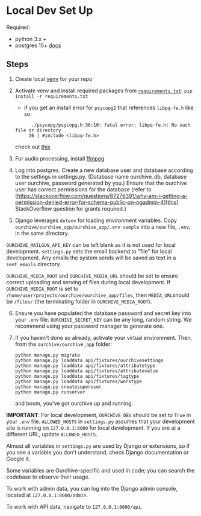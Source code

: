 # Local Dev Set Up

Required:

- python 3.x +
- postgres 15+ [docs](https://www.postgresql.org/docs/15/index.html)


## Steps

1. Create local [venv](https://docs.python.org/3/library/venv.html) for your repo 
2. Activate venv and install required packages from [`requirements.txt`](requirements.txt): `pip install -r requirements.txt`

	- if you get an install error for `psycopg2` that references `libpq-fe.h` like so:
	```
	      ./psycopg/psycopg.h:36:10: fatal error: libpq-fe.h: No such file or directory
         36 | #include <libpq-fe.h>
    ```
    check out [this](https://askubuntu.com/questions/1372562/how-to-install-libpq-dev-14-0-1-on-ubuntu-21-10)
3. For audio processing, install [ffmpeg](https://ffmpeg.org/download.html)
4. Log into postgres. Create a new database user and database according to the settings in settings.py. (Database name ourchive_db, database user ourchive, password generated by you.) Ensure that the ourchive user has correct permissions for the database (refer to [https://stackoverflow.com/questions/67276391/why-am-i-getting-a-permission-denied-error-for-schema-public-on-pgadmin-4](this) StackOverflow question for grants required.) 
5. Django leverages `dotenv` for loading environment variables. Copy `ourchive/ourchive_app/ourchive_app/.env-sample` into a new file, `.env`, in the same directory. 

`OURCHIVE_MAILGUN_API_KEY` can be left blank as it is not used for local development. `settings.py` sets the email backend to "file" for local development. Any emails the system sends will be saved as text in a `sent_emails` directory.

`OURCHIVE_MEDIA_ROOT` and `OURCHIVE_MEDIA_URL` should be set to ensure correct uploading and serving of files during local development. If `OURCHIVE_MEDIA_ROOT` is set to `/home/user/projects/ourchive/ourchive_app/files`, then `MEDIA_URL`should be `/files/` (the terminating folder in `OURCHIVE_MEDIA_ROOT`).

6. Ensure you have populated the database password and secret key into your `.env` file. `OURCHIVE_SECRET_KEY` can be any long, random string. We recommend using your password manager to generate one.
7. If you haven't done so already, activate your virtual environment. Then, from the `ourchive/ourchive_app` folder:

	```
	python manage.py migrate
	python manage.py loaddata api/fixtures/ourchivesettings
	python manage.py loaddata api/fixtures/attributetype
	python manage.py loaddata api/fixtures/attributevalue
	python manage.py loaddata api/fixtures/tagtype
	python manage.py loaddata api/fixtures/worktype
	python manage.py createsuperuser
	python manage.py runserver
	```

	and boom, you've got ourchive up and running. 

**IMPORTANT**: For local development, `OURCHIVE_DEV` should be set to `True` in your `.env` file. `ALLOWED_HOSTS` in `settings.py` assumes that your development site is running on `127.0.0.1:8000` for local development. If you are at a different URL, update `ALLOWED_HOSTS`.

Almost all variables in `settings.py` are used by Django or extensions, so if you see a variable you don't understand, check Django documentation or Google it. 

Some variables are Ourchive-specific and used in code; you can search the codebase to observe their usage.

To work with admin data, you can log into the Django admin console, located at `127.0.0.1:8000/admin`.

To work with API data, navigate to `127.0.0.1:8000/api`.

